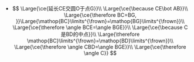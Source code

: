 -
  $$
  \Large{\ce{延长CE交圆O于点G}}\\
  \Large{\ce{\because CE\bot AB}}\\
  \Large{\ce{\therefore BC=BG, }}\Large{\mathop{BC}\limits^{\frown}=\mathop{BG}\limits^{\frown}}\\
  \Large{\ce{\therefore \angle BCE=\angle BGE}}\\
  \Large{\ce{\because C是BD的中点}}\\
  \Large{\therefore \mathop{BC}\limits^{\frown}=\mathop{BD}\limits^{\frown}}\\
  \Large{\ce{\therefore \angle CBD=\angle BGE}}\\
  \Large{\ce{\therefore \angle C}}
  $$